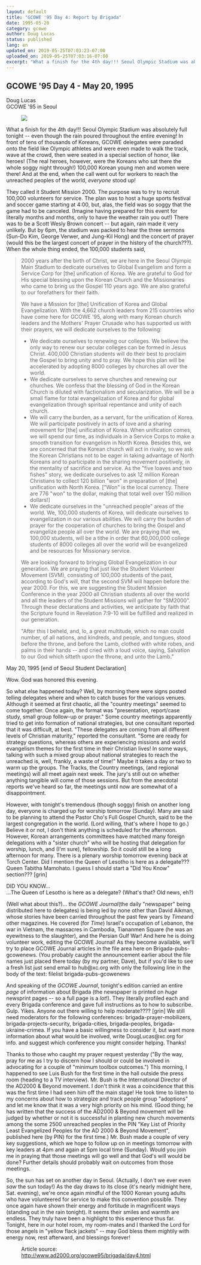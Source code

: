 ```yaml
---
layout: default
title: "GCOWE '95 Day 4: Report by Brigada"
date: 1995-05-20
category: gcowe
author: Doug Lucas
status: published
lang: en
updated_on: 2019-05-25T07:03:23-07:00
uploaded_on: 2019-05-25T07:03:16-07:00
excerpt: "What a finish for the 4th day!!! Seoul Olympic Stadium was absolutely full tonight -- even though the rain poured throughout the entire evening! In front of tens of thousands of Koreans, GCOWE delegates were paraded onto the field like Olympic athletes and were even made to walk the track, wave at the crowd, then were seated in a special section of honor, like heroes! (The real heroes, however, were the Koreans who sat there the whole soggy night through!) 100,000 Korean young men and women were there! And at the end, when the call went out for workers to reach the unreached peoples of the world, everyone stood up!"
---
```

<article class="document-container" data-publication-date="{{page.date}}" data-uploaded-on="{{page.uploaded_on}}" data-updated-on="{{page.updated_on}}" data-category="{{page.category}}">
<h1>GCOWE '95 Day 4 - May 20, 1995</h1>

<p class="author">Doug Lucas<br>
<span class="author-title">GCOWE '95 in Seoul</span></p>

<figure class="pic-left">
  <img src="{{ site.url }}{{ site.baseurl }}/assets/images/gcowe95-logo.gif">
</figure>

<p>What a finish for the 4th day!!! Seoul Olympic Stadium was absolutely full tonight -- even though the rain poured throughout the entire evening! In front of tens of thousands of Koreans, GCOWE delegates were paraded onto the field like Olympic athletes and were even made to walk the track, wave at the crowd, then were seated in a special section of honor, like heroes! (The real heroes, however, were the Koreans who sat there the whole soggy night through!) 100,000 Korean young men and women were there! And at the end, when the call went out for workers to reach the unreached peoples of the world, <em>everyone</em> stood up!</p>

<p>They called it Student Mission 2000. The purpose was to try to recruit 100,000 volunteers for service. The plan was to host a huge sports festival and soccer game starting at 4:00, but, alas, the field was so soggy that the game had to be canceled. (Imagine having prepared for this event for literally months and months, only to have the weather rain you out!) There was to be a Scott Wesly Brown concert -- but again, rain made it very unlikely. But by 6pm, the stadium was packed to hear the three sermons (Sun-Do Kim, George Verwer, and Jung-Kil Hong) and the concert of prayer (would this be the largest concert of prayer in the history of the church???). When the whole thing ended, the 100,000 students said,</p>

<blockquote class="indented">
<p>2000 years after the birth of Christ, we are here in the Seoul Olympic Main Stadium to dedicate ourselves to Global Evangelism and form a Service Corp for [the] unification of Korea. We are grateful to God for His special blessing upon the Korean Church and the Missionaries who came to bring us the Gospel 110 years ago. We are also grateful to our forefathers for their faith.</p>

<p>We have a Mission for [the] Unification of Korea and Global Evangelization. With the 4,662 church leaders from 215 countries who have come here for GCOWE '95, along with many Korean church leaders and the Mothers' Prayer Crusade who has supported us with their prayers, we will dedicate ourselves to the following:</p>

<ul>
  <li>We dedicate ourselves to renewing our colleges. We believe the only way to renew our secular colleges can be formed in Jesus Christ. 400,000 Christian students will do their best to proclaim the Gospel to bring unity and to pray. We hope this plan will be accelerated by adopting 8000 colleges by churches all over the world.</li>
  <li>We dedicate ourselves to serve churches and renewing our churches. We confess that the blessing of God in the Korean Church is diluted with factionalism and secularization. We will be a small flame for total evangelization of Korea and for global evangelization through spiritual repentance and unity of each church.</li>
  <li>We will carry the burden, as a servant, for the unification of Korea. We will participate positively in acts of love and a sharing movement for [the] unification of Korea. When unification comes, we will spend our time, as individuals in a Service Corps to make a smooth transition for evangelism in North Korea. Besides this, we are concerned that the Korean church will act in rivalry, so we ask the Korean Christians not to be eager in taking advantage of North Koreans and to participate in the sharing movement positively, in the mentality of sacrifice and service. As the "five loaves and two fishes" story, we dedicate ourselves to ask 12 million Korean Christians to collect 120 billion "won" in preparation of [the] unification with North Korea. ["Won" is the local currency. There are 776 "won" to the dollar, making that total well over 150 million dollars!]</li>
  <li>We dedicate ourselves in the "unreached people" areas of the world. We, 100,000 students of Korea, will dedicate ourselves to evangelization in our various abilities. We will carry the burden of prayer for the cooperation of churches to bring the Gospel and evangelize people all over the world. We are praying that we, 100,000 students, will be a tithe in order that 60,000,000 college students of 8000 colleges all over the world will be evangelized and be resources for Missionary service. </li>
</ul>

<p>We are looking forward to bringing Global Evangelization in our generation. We are praying that just like the Student Volunteer Movement (SVM), consisting of 100,000 students of the past, according to God's will, that the second SVM will happen before the year 2000. For this, we are suggesting the Student Mission Conference in the year 2000 all Christian students all over the world and all the leaders of the Student Missions will gather for "SM2000". Through these declarations and activities, we anticipate by faith that the Scripture found in Revelation 7:9-10 will be fulfilled and realized in our generation.</p>

<p>"After this I beheld, and, lo, a great multitude, which no man could number, of all nations, and kindreds, and people, and tongues, stood before the throne, and before the Lamb, clothed with white robes, and palms in their hands -- and cried with a loud voice, saying, Salvation to our God which sitteth upon the throne, and unto the Lamb."</p>
</blockquote>

<p>May 20, 1995 [end of Seoul Student Declaration]</p>

<p>Wow. God was honored this evening.</p>

<p>So what else happened today? Well, by morning there were signs posted telling delegates where and when to catch buses for the various venues. Although it seemed at first chaotic, all the "country meetings" seemed to come together. Once again, the format was "presentation, report/case study, small group follow-up or prayer." Some country meetings apparently tried to get into formation of national strategies, but one consultant reported that it was difficult, at best. "These delegates are coming from all different levels of Christian maturity," reported the consultant. "Some are ready for strategy questions, whereas others are experiencing missions and world evangelism themes for the first time in their Christian lives! In some ways, talking with such a mixed group about national strategies to reach the unreached is, well, frankly, a waste of time!" Maybe it takes a day or two to warm up the groups. The Tracks, the Country meetings, (and regional meetings) will all meet again next week. The jury's still out on whether anything tangible will come of those sessions. But from the anecdotal reports we've heard so far, the meetings until now are somewhat of a disappointment.</p>

<p>However, with tonight's tremendous (though soggy) finish on another long day, everyone is charged up for worship tomorrow (Sunday). Many are said to be planning to attend the Pastor Cho's Full Gospel Church, said to be the largest congregation in the world. (Lord willing, that's where I hope to go.) Believe it or not, I don't think anything is scheduled for the afternoon. However, Korean arrangements committees have matched many foreign delegations with a "sister church" who will be hosting that delegation for worship, lunch, and (I'm sure), fellowship. So it could still be a long afternoon for many. There is a plenary worship tomorrow evening back at Torch Center. Did I mention the Queen of Lesotho is here as a delegate??? Queen Tabitha Mamohato. I guess I should start a "Did You Know" section??? [grin]</p>

<p>DID YOU KNOW...<br>
...The Queen of Lesotho is here as a delegate? (What's that? Old news, eh?)</p>

<p>(Well what about this?)... the <em>GCOWE Journal</em>(the daily "newspaper" being distributed here to delegates) is being led by none other than David Aikman, whose stories have been carried throughout the past few years by <em>Time</em>and other magazines. He covered (for <em>Time</em>) Israel's occupation of Lebanon, the war in Vietnam, the massacres in Cambodia, Tiananmen Square (he was an eyewitness to the slaughter), and the Persian Gulf War! And here he is doing volunteer work, editing the GCOWE Journal! As they become available, we'll try to place GCOWE Journal articles in the file area here on Brigada-pubs-gcowenews. (You probably caught the announcement earlier about the file names just placed there today (by my partner, Dave), but if you'd like to see a fresh list just send email to hub@xc.org with only the following line in the body of the text: filelist brigada-pubs-gcowenews</p>

<p>And speaking of the <em>GCOWE Journal</em>, tonight's edition carried an entire <em>page</em> of information about Brigada (the newspaper is printed on <em>huge</em> newsprint pages -- so a full page is a <em>lot</em>!). They literally profiled each and every Brigada conference and gave full instructions as to how to subscribe. Gulp. Yikes. Anyone out there willing to help moderate???? [grin] We still need moderators for the following conferences: brigada-prayer-mobilizers, brigada-projects-security, brigada-cities, brigada-peoples, brigada-ukraine-crimea. If you have a basic willingness to consider it, but want more information about what would be involved, write DougLucas@xc.org for info. and suggest which conference you might consider helping. Thanks!</p>

<p>Thanks to those who caught my prayer request yesterday ("By the way, pray for me as I try to discern how I should or could be involved in advocating for a couple of "minimum toolbox outcomes.") This morning, I happened to see Luis Bush for the first time in the hall outside the press room (heading to a TV interview). Mr. Bush is the International Director of the AD2000 & Beyond movement. I don't think it was a coincidence that this was the first time I had seen him off the main stage! He took time to listen to my concerns about how to strategize and track people group "adoptions" and let me know that it was a very high priority on his mind. (Good thing; he has written that the success of the AD2000 & Beyond movement will be judged by whether or not it is successful in planting new church movements among the some 2500 unreached peoples in the PIN "Key List of Priority Least Evangelized Peoples for the AD 2000 & Beyond Movement", published here (by PIN) for the first time.) Mr. Bush made a couple of very key suggestions, which we hope to follow up on in meetings tomorrow with key leaders at 4pm and again at 5pm local time (Sunday). Would you join me in praying that those meetings will go well and that God's will would be done? Further details should probably wait on outcomes from those meetings.</p>

<p>So, the sun has set on another day in Seoul. (Actually, I don't we ever even <em>saw</em> the sun today!) As the day draws to its close (it's nearly midnight here, Sat. evening), we're once again mindful of the 1000 Korean young adults who have volunteered for service to make this convention possible. They once again have shown their energy and fortitude in magnificent ways (standing out in the rain tonight). It seems their smiles and warmth are endless. They truly have been a highlight to this experience thus far. Tonight, here in our hotel room, my room-mates and I thanked the Lord for those angels in "yellow flack jackets" -- may God bless them mightily with energy now, rest afterward, and blessings forever!</p>

<figure class="resource-links">
  <p>Article source: <a href="http://www.ad2000.org/gcowe95/brigada/day4.html">http://www.ad2000.org/gcowe95/brigada/day4.html</a></p>
</figure>
</article>
